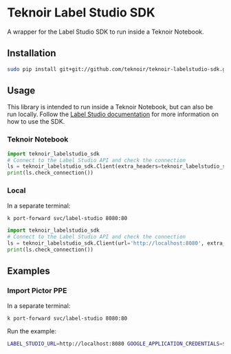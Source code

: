 # Teknoir Label Studio SDK

A wrapper for the Label Studio SDK to run inside a Teknoir Notebook.

## Installation

```bash
sudo pip install git+git://github.com/teknoir/teknoir-labelstudio-sdk.git#egg=teknoir-labelstudio-sdk
```

## Usage

This library is intended to run inside a Teknoir Notebook, but can also be run locally.
Follow the [Label Studio documentation](https://labelstud.io/guide/sdk) for more information on how to use the SDK.

### Teknoir Notebook

```python
import teknoir_labelstudio_sdk
# Connect to the Label Studio API and check the connection
ls = teknoir_labelstudio_sdk.Client(extra_headers=teknoir_labelstudio_sdk.jwt_header('your.name@teknoir.ai'))
print(ls.check_connection())
```

### Local

In a separate terminal:
```bash
k port-forward svc/label-studio 8080:80
```
    
```python
import teknoir_labelstudio_sdk
# Connect to the Label Studio API and check the connection
ls = teknoir_labelstudio_sdk.Client(url='http://localhost:8080', extra_headers=teknoir_labelstudio_sdk.jwt_header('your.name@teknoir.ai'))
print(ls.check_connection())
```

## Examples

### Import Pictor PPE

In a separate terminal:
```bash
k port-forward svc/label-studio 8080:80
```

Run the example:
```bash
LABEL_STUDIO_URL=http://localhost:8080 GOOGLE_APPLICATION_CREDENTIALS=$(pwd)/teknoir-admin-credentials.json GOOGLE_CLOUD_PROJECT=teknoir python examples/import_pictor_ppe.py
```
